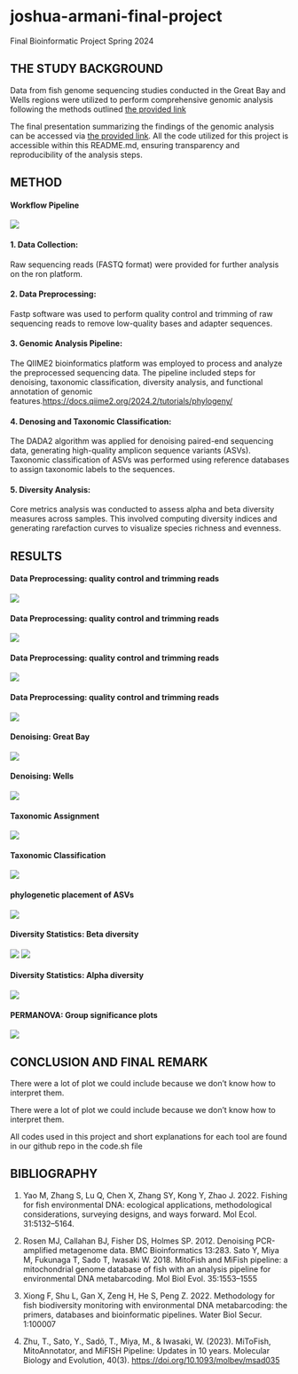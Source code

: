 # joshua-armani-final-project
Final Bioinformatic Project Spring 2024
## THE STUDY BACKGROUND
Data from fish genome sequencing studies conducted in the Great Bay and Wells regions were utilized to perform comprehensive genomic analysis following the methods outlined [the provided link](https://github.com/jthmiller/eDNA-metabarcoding-intro/tree/mifish-intro?tab=readme-ov-file)

The final presentation summarizing the findings of the genomic analysis can be accessed via [the provided link](https://github.com/KwadwoLarbi/joshua-armani-qiayra_final-project). All the code utilized for this project is accessible within this README.md, ensuring transparency and reproducibility of the analysis steps.

## METHOD

#### Workflow Pipeline
![](https://github.com/KwadwoLarbi/joshua-armani-qiayra_final-project/blob/main/used%20plots/1a.png)

#### 1. Data Collection: 
Raw sequencing reads (FASTQ format) were provided for further analysis on the ron platform.

#### 2. Data Preprocessing: 
Fastp software was used to perform quality control and trimming of raw sequencing reads to remove low-quality bases and adapter sequences. 

#### 3. Genomic Analysis Pipeline: 
The QIIME2 bioinformatics platform was employed to process and analyze the preprocessed sequencing data. The pipeline included steps for denoising, taxonomic classification, diversity analysis, and functional annotation of genomic features.https://docs.qiime2.org/2024.2/tutorials/phylogeny/

#### 4. Denosing and Taxonomic Classification: 
The DADA2 algorithm was applied for denoising paired-end sequencing data, generating high-quality amplicon sequence variants (ASVs). Taxonomic classification of ASVs was performed using reference databases to assign taxonomic labels to the sequences.

#### 5. Diversity Analysis: 
Core metrics analysis was conducted to assess alpha and beta diversity measures across samples. This involved computing diversity indices and generating rarefaction curves to visualize species richness and evenness.



## RESULTS 
#### Data Preprocessing: quality control and trimming reads

![](https://github.com/KwadwoLarbi/joshua-armani-qiayra_final-project/blob/main/used%20plots/1.png)

#### Data Preprocessing: quality control and trimming reads
![](https://github.com/KwadwoLarbi/joshua-armani-qiayra_final-project/blob/main/used%20plots/2.png)

#### Data Preprocessing: quality control and trimming reads
![](https://github.com/KwadwoLarbi/joshua-armani-qiayra_final-project/blob/main/used%20plots/3.png)

#### Data Preprocessing: quality control and trimming reads
![](https://github.com/KwadwoLarbi/joshua-armani-qiayra_final-project/blob/main/used%20plots/4.png)

#### Denoising: Great Bay
![](https://github.com/KwadwoLarbi/joshua-armani-qiayra_final-project/blob/main/used%20plots/5.png)

#### Denoising: Wells
![](https://github.com/KwadwoLarbi/joshua-armani-qiayra_final-project/blob/main/used%20plots/6.png)

#### Taxonomic Assignment
![](https://github.com/KwadwoLarbi/joshua-armani-qiayra_final-project/blob/main/used%20plots/7.png)


#### Taxonomic Classification
![](https://github.com/KwadwoLarbi/joshua-armani-qiayra_final-project/blob/main/used%20plots/8.png)

#### phylogenetic placement of ASVs
![](https://github.com/KwadwoLarbi/joshua-armani-qiayra_final-project/blob/main/used%20plots/9.png)

#### Diversity Statistics: Beta diversity
![](https://github.com/KwadwoLarbi/joshua-armani-qiayra_final-project/blob/main/used%20plots/11.png)
![](https://github.com/KwadwoLarbi/joshua-armani-qiayra_final-project/blob/main/used%20plots/12.png)

#### Diversity Statistics: Alpha diversity
![](https://github.com/KwadwoLarbi/joshua-armani-qiayra_final-project/blob/main/used%20plots/13.png)

#### PERMANOVA: Group significance plots
![](https://github.com/KwadwoLarbi/joshua-armani-qiayra_final-project/blob/main/used%20plots/14.png)


## CONCLUSION AND FINAL REMARK
There were a lot of plot we could include because we don’t know how to interpret them.

There were a lot of plot we could include because we don’t know how to interpret them.

All codes used in this project and short explanations for each tool are found in our github repo in the code.sh file 


## BIBLIOGRAPHY
1. Yao M, Zhang S, Lu Q, Chen X, Zhang SY, Kong Y, Zhao J. 2022. Fishing for fish environmental DNA: ecological applications, methodological considerations, surveying designs, and ways forward. Mol Ecol. 31:5132–5164.
   
2. Rosen MJ, Callahan BJ, Fisher DS, Holmes SP. 2012. Denoising PCR-amplified metagenome data. BMC Bioinformatics 13:283. Sato Y, Miya M, Fukunaga T, Sado T, Iwasaki W. 2018. MitoFish and MiFish pipeline: a mitochondrial genome database of fish with an analysis pipeline for environmental DNA metabarcoding. Mol Biol Evol. 35:1553–1555

3. Xiong F, Shu L, Gan X, Zeng H, He S, Peng Z. 2022. Methodology for fish biodiversity monitoring with environmental DNA metabarcoding: the primers, databases and bioinformatic pipelines. Water Biol Secur. 1:100007

4. Zhu, Τ., Sato, Y., Sadõ, T., Miya, M., & Iwasaki, W. (2023). MiToFish, MitoAnnotator, and MiFISH Pipeline: Updates in 10 years. Molecular Biology and Evolution, 40(3). https://doi.org/10.1093/molbev/msad035 





